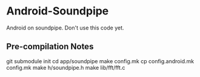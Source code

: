 # Android-Soundpipe

Android on soundpipe. Don't use this code yet.


## Pre-compilation Notes

git submodule init
cd app/soundpipe
make config.mk
cp config.android.mk config.mk
make h/soundpipe.h
make lib/fft/fft.c
